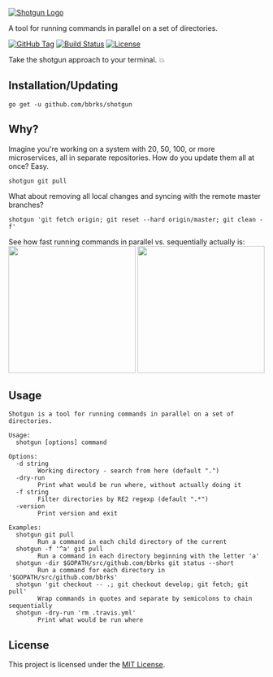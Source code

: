 [![Shotgun Logo](https://cdn.rawgit.com/bbrks/shotgun/master/logo.svg)](https://github.com/bbrks/shotgun)

A tool for running commands in parallel on a set of directories.

[![GitHub Tag](https://img.shields.io/github/tag/bbrks/shotgun.svg?maxAge=3600)](https://github.com/bbrks/shotgun/tags)
[![Build Status](https://img.shields.io/travis/bbrks/shotgun.svg?maxAge=3600)](https://travis-ci.org/bbrks/shotgun)
[![License](https://img.shields.io/github/license/bbrks/shotgun.svg?maxAge=2592000)](https://github.com/bbrks/shotgun/blob/master/LICENSE)

Take the shotgun approach to your terminal. :boom:

## Installation/Updating

```
go get -u github.com/bbrks/shotgun
```

## Why?

Imagine you're working on a system with 20, 50, 100, or more microservices, all in separate repositories.
How do you update them all at once? Easy.

```
shotgun git pull
```

What about removing all local changes and syncing with the remote master branches?

```
shotgun 'git fetch origin; git reset --hard origin/master; git clean -f'
```

See how fast running commands in parallel vs. sequentially actually is:
<a href="https://asciinema.org/a/d3kj4vdi47orpl5tleqn0c9rx" target="_blank"><img src="https://asciinema.org/a/d3kj4vdi47orpl5tleqn0c9rx.png" width="250px"/></a>
<a href="https://asciinema.org/a/b0d16ry57hsn1vfmq2ez7u1an" target="_blank"><img src="https://asciinema.org/a/b0d16ry57hsn1vfmq2ez7u1an.png" width="250px"/></a>

## Usage

```
Shotgun is a tool for running commands in parallel on a set of directories.

Usage:
  shotgun [options] command

Options:
  -d string
    	Working directory - search from here (default ".")
  -dry-run
    	Print what would be run where, without actually doing it
  -f string
    	Filter directories by RE2 regexp (default ".*")
  -version
    	Print version and exit

Examples:
  shotgun git pull
    	Run a command in each child directory of the current
  shotgun -f '^a' git pull
    	Run a command in each directory beginning with the letter 'a'
  shotgun -dir $GOPATH/src/github.com/bbrks git status --short
    	Run a command for each directory in '$GOPATH/src/github.com/bbrks'
  shotgun 'git checkout -- .; git checkout develop; git fetch; git pull'
    	Wrap commands in quotes and separate by semicolons to chain sequentially
  shotgun -dry-run 'rm .travis.yml'
    	Print what would be run where
```

## License
This project is licensed under the [MIT License](LICENSE).
